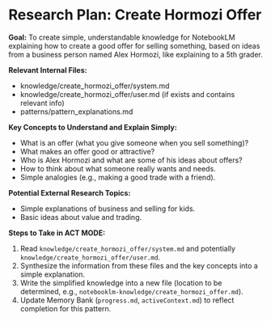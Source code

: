 # Research Plan: Create Hormozi Offer

**Goal:** To create simple, understandable knowledge for NotebookLM explaining how to create a good offer for selling something, based on ideas from a business person named Alex Hormozi, like explaining to a 5th grader.

**Relevant Internal Files:**
- knowledge/create_hormozi_offer/system.md
- knowledge/create_hormozi_offer/user.md (if exists and contains relevant info)
- patterns/pattern_explanations.md

**Key Concepts to Understand and Explain Simply:**
- What is an offer (what you give someone when you sell something)?
- What makes an offer good or attractive?
- Who is Alex Hormozi and what are some of his ideas about offers?
- How to think about what someone really wants and needs.
- Simple analogies (e.g., making a good trade with a friend).

**Potential External Research Topics:**
- Simple explanations of business and selling for kids.
- Basic ideas about value and trading.

**Steps to Take in ACT MODE:**
1. Read `knowledge/create_hormozi_offer/system.md` and potentially `knowledge/create_hormozi_offer/user.md`.
2. Synthesize the information from these files and the key concepts into a simple explanation.
3. Write the simplified knowledge into a new file (location to be determined, e.g., `notebooklm-knowledge/create_hormozi_offer.md`).
4. Update Memory Bank (`progress.md`, `activeContext.md`) to reflect completion for this pattern.
